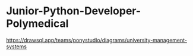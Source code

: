 # Junior-Python-Developer-Polymedical

https://drawsql.app/teams/ponystudio/diagrams/university-management-systems
